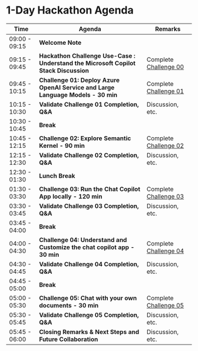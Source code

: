 # 1-Day Hackathon Agenda

| Time          | Agenda                                              | Remarks                                  |
|---------------|-----------------------------------------------------|------------------------------------------|
| 09:00 - 09:15 | **Welcome Note**                                        |                                          |
| 09:15 - 09:45 | **Hackathon Challenge Use-Case : Understand the Microsoft Copilot Stack Discussion** | Complete [Challenge 00](https://github.com/CloudLabs-MOC/CoPilot-Stack/blob/main/Scenario/Hackathon-Day-1/Challenge-0.md)     |
| 09:45 - 10:15 | **Challenge 01: Deploy Azure OpenAI Service and Large Language Models - 30 min** | Complete [Challenge 01](https://github.com/CloudLabs-MOC/CoPilot-Stack/blob/main/Scenario/Hackathon-Day-1/Challenge-1.md)         |
| 10:15 - 10:30 | **Validate Challenge 01 Completion, Q&A** | Discussion, etc.                  |
| 10:30 - 10:45 | **Break**                                           |                                     |
| 10:45 - 12:15 | **Challenge 02: Explore Semantic Kernel - 90 min** | Complete [Challenge 02](https://github.com/CloudLabs-MOC/CoPilot-Stack/blob/main/Scenario/Hackathon-Day-1/Challenge-2.md)    |
| 12:15 - 12:30 | **Validate Challenge 02 Completion, Q&A** | Discussion, etc.                   |
| 12:30 - 01:30 | **Lunch Break**                                           |                                    |
| 01:30 - 03:30 | **Challenge 03: Run the Chat Copilot App locally - 120 min** | Complete [Challenge 03](https://github.com/CloudLabs-MOC/CoPilot-Stack/blob/main/Scenario/Hackathon-Day-1/Challenge-3.md) |
| 03:30 - 03:45 | **Validate Challenge 03 Completion, Q&A** | Discussion, etc.                  |
| 03:45 - 04:00 | **Break**                                           |                                  |
| 04:00 - 04:30 | **Challenge 04: Understand and Customize the chat copilot app - 30 min**   | Complete [Challenge 04](https://github.com/CloudLabs-MOC/CoPilot-Stack/blob/main/Scenario/Hackathon-Day-1/Challenge-4.md)             |
| 04:30 - 04:45 | **Validate Challenge 04 Completion, Q&A** | Discussion, etc.           |
| 04:45 - 05:00 | **Break**                                           |                                  |
| 05:00 - 05:30 | **Challenge 05: Chat with your own documents - 30 min**   | Complete [Challenge 05](https://github.com/CloudLabs-MOC/CoPilot-Stack/blob/main/Scenario/Hackathon-Day-1/Challenge-5.md)             |
| 05:30 - 05:45 | **Validate Challenge 05 Completion, Q&A** | Discussion, etc.           |
| 05:45 - 06:00 | **Closing Remarks & Next Steps and Future Collaboration** | Discussion, etc.        |
